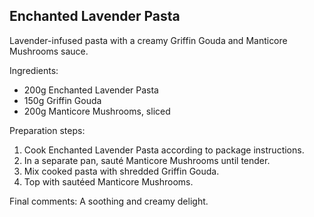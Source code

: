 ## Enchanted Lavender Pasta


Lavender-infused pasta with a creamy Griffin Gouda and Manticore Mushrooms sauce.

Ingredients:

* 200g Enchanted Lavender Pasta
* 150g Griffin Gouda
* 200g Manticore Mushrooms, sliced

Preparation steps:

1. Cook Enchanted Lavender Pasta according to package instructions.
2. In a separate pan, sauté Manticore Mushrooms until tender.
3. Mix cooked pasta with shredded Griffin Gouda.
4. Top with sautéed Manticore Mushrooms.

Final comments: A soothing and creamy delight.

